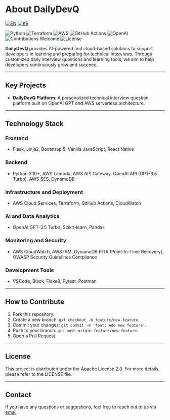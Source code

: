 # **About DailyDevQ**

[![EN](https://img.shields.io/badge/lang-en-blue.svg)](/README/README-en.md) 
[![KR](https://img.shields.io/badge/lang-kr-red.svg)](/README.md)

![Python](https://img.shields.io/badge/python-3.10%2B-blue.svg)
![Terraform](https://img.shields.io/badge/IaC-Terraform-623CE4.svg?logo=terraform)
![AWS](https://img.shields.io/badge/Cloud-AWS-FF9900.svg?logo=amazon-aws)
![GitHub Actions](https://img.shields.io/badge/CI%2FCD-GitHub%20Actions-2088FF.svg?logo=github-actions)
![OpenAI](https://img.shields.io/badge/AI-OpenAI-412991.svg?logo=openai)
![Contributions Welcome](https://img.shields.io/badge/contributions-welcome-brightgreen.svg)
![License](https://img.shields.io/badge/license-Apache%202.0-blue.svg)
<!-- ![Build Status](https://github.com/DailyDevQ/dailydevq-main/actions/workflows/main.yml/badge.svg) -->

**DailyDevQ** provides AI-powered and cloud-based solutions to support developers in learning and preparing for technical interviews. Through customized daily interview questions and learning tools, we aim to help developers continuously grow and succeed.

---

## **Key Projects**

- **DailyDevQ Platform**: A personalized technical interview question platform built on OpenAI GPT and AWS serverless architecture.

---

## **Technology Stack**

### **Frontend**
- Flask, Jinja2, Bootstrap 5, Vanilla JavaScript, React Native

### **Backend**
- Python 3.10+, AWS Lambda, AWS API Gateway, OpenAI API (GPT-3.5 Turbo), AWS SES, DynamoDB

### **Infrastructure and Deployment**
- AWS Cloud Services, Terraform, GitHub Actions, CloudWatch

### **AI and Data Analytics**
- OpenAI GPT-3.5 Turbo, Scikit-learn, Pandas

### **Monitoring and Security**
- AWS CloudWatch, AWS IAM, DynamoDB PITR (Point-In-Time Recovery), OWASP Security Guidelines Compliance

### **Development Tools**
- VSCode, Black, Flake8, Pytest, Postman

---

## **How to Contribute**

1. Fork this repository.
2. Create a new branch: `git checkout -b feature/new-feature`.
3. Commit your changes: `git commit -m 'feat: Add new feature'`.
4. Push to your branch: `git push origin feature/new-feature`.
5. Open a Pull Request.

---

## **License**

This project is distributed under the [Apache License 2.0](.github/LICENSE). For more details, please refer to the LICENSE file.

---

## **Contact**

If you have any questions or suggestions, feel free to reach out to us via [email](mailto:dailydevq@gmail.com).
